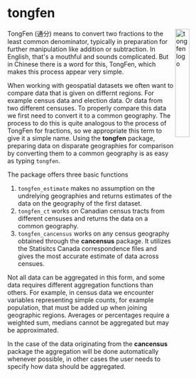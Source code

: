 # tongfen

<a href="https://mountainmath.github.io/tongfen/index.html"><img src="https://raw.githubusercontent.com/mountainMath/tongfen/master/images/tongfen-sticker.png" alt="tongfen logo" align="right" width = "25%" height = "25%"/></a>

TongFen (通分) means to convert two fractions to the least common denominator, typically in preparation for further manipulation like addition or subtraction. In English, that's a mouthful and sounds complicated. But in Chinese there is a word for this, TongFen, which makes this process appear very simple.

When working with geospatial datasets we often want to compare data that is given on differnt regions. For example census data and election data. Or data from two different censuses. To properly compare this data we first need to convert it to a common geography. The process to do this is quite analogous to the process of TongFen for fractions, so we appropriate this term to give it a simple name. Using the **tongfen** package, preparing data on disparate geographies for comparison by converting them to a common geography is as easy as typing `tongfen`.

The package offers three basic functions

1) `tongfen_estimate` makes no assumption on the undrelying geographies and returns estimates of the data on the geography of the first dataset.
2) `tongfen_ct` works on Canadian census tracts from different censuses and returns the data on a common geography.
3) `tongfen_cancensus` works on any census geography obtained through the **cancensus** package. It utilizes the Statisitcs Canada correspondence files and gives the most accurate estimate of data across censues.

Not all data can be aggregated in this form, and some data requires different aggregation functions than others. For example, in census data we encounter variables representing simple counts, for example population, that must be added up when joining geographic regions. Averages or percentages require a weighted sum, medians cannot be aggregated but may be approximated. 

In the case of the data originating from the **cancensus** package the aggregation will be done automatically whenever possible, in other cases the user needs to specify how data should be aggregated.

